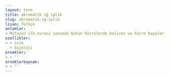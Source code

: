 ```yaml
---
layout: term
title: akromatik iğ iplik
slug: akromatik-ig-iplik
lisan: Türkçe
anlamlar:
- Mitozun ilk evresi sonunda bütün hücrelerde beliren ve hücre boyalarıyla boyanamayan iğ biçimindeki oluşum
ozellikler:
- - isim
  - biyoloji
ornekler:
- - ''
orneklerkaynak:
- - ''
---
```

